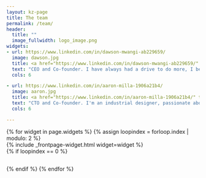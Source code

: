 ```yaml
---
layout: kz-page
title: The team
permalink: /team/
header:
  title: ""
  image_fullwidth: logo_image.png
widgets:
- url: https://www.linkedin.com/in/dawson-mwangi-ab229659/
  image: dawson.jpg
  title: <a href="https://www.linkedin.com/in/dawson-mwangi-ab229659/" target="_blank">Bryan Dawson Wachira Mwangi</a>
  text: "CEO and Co-founder. I have always had a drive to do more, I believe pushing ourselves to doing things that are outside the norm makes us grow.  We came into this world and with nothing but we all should strive to leave a mark that will leave this world better than we found it. I am very passionate in doing things that make an impact in the society."
  cols: 6

- url: https://www.linkedin.com/in/aaron-milla-1906a21b4/
  image: aaron.jpg
  title: <a href="https://www.linkedin.com/in/aaron-milla-1906a21b4/" target="_blank">Aaron Milla Kangethe</a>
  text: "CTO and Co-founder. I'm an industrial designer, passionate about designing tech that inspires people to pursue their own dreams. I hope over time share my expertise with the future generation. I believe in being different, being one’s true self for only by being ourselves can we only bring new solutions to challenges we face on the daily."
  cols: 6

---
```


<div class="row">
  {% for widget in page.widgets %}
    {% assign loopindex = forloop.index | modulo: 2 %}
    <div id="{{ widget.anchor }}">{% include _frontpage-widget.html widget=widget %}</div>
    {% if loopindex == 0 %}
  <hr style="height:1px; visibility:hidden;" /> <!-- Prevents long first column items from pushing new rows to the right -->
    {% endif %}
  {% endfor %}
</div>

